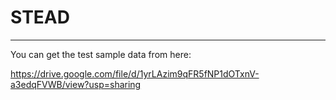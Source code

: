 #   STEAD
------------------------------------------------------

You can get the test sample data from here:

https://drive.google.com/file/d/1yrLAzim9qFR5fNP1dOTxnV-a3edqFVWB/view?usp=sharing
